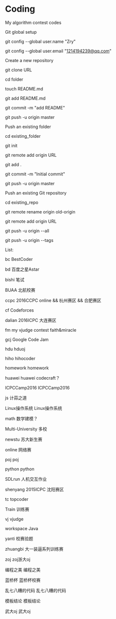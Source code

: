 # Coding
My algorithm contest codes


Git global setup

git config --global user.name "Zry"

git config --global user.email "1214194239@qq.com"


Create a new repository

git clone URL

cd folder

touch README.md

git add README.md

git commit -m "add README"

git push -u origin master


Push an existing folder

cd existing_folder

git init

git remote add origin URL

git add .

git commit -m "Initial commit"

git push -u origin master


Push an existing Git repository

cd existing_repo

git remote rename origin old-origin

git remote add origin URL

git push -u origin --all

git push -u origin --tags



List:


bc		BestCoder

bd		百度之星Astar

bishi	笔试

BUAA	北航校赛

ccpc	2016CCPC online && 杭州赛区 && 合肥赛区

cf		Codeforces

dalian	2016ICPC 大连赛区

fm		my vjudge contest faith&miracle

gcj		Google Code Jam

hdu		hduoj

hiho	hihocoder

homework	homework

huawei	huawei codecraft？

ICPCCamp2016	ICPCCamp2016

js		计蒜之道

Linux操作系统	Linux操作系统

math	数学建模？

Multi-University	多校

newstu	苏大新生赛

online	网络赛

poj		poj

python	python

SDLrun	人机交互作业

shenyang	2015ICPC 沈阳赛区

tc		topcoder

Train	训练赛

vj		vjudge

workspace	Java

yanti	校赛验题

zhuangbi	大一装逼系列训练赛

zoj		zoj浙大oj

编程之美	编程之美

蓝桥杯	蓝桥杯校赛

乱七八糟的代码	乱七八糟的代码

模板结论	模板结论

武大oj	武大oj


